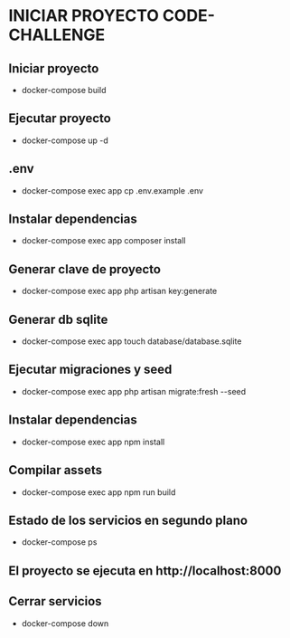 # INICIAR PROYECTO CODE-CHALLENGE

## Iniciar proyecto
-   docker-compose build

## Ejecutar proyecto
-   docker-compose up -d

## .env
-   docker-compose exec app cp .env.example .env
## Instalar dependencias 
-   docker-compose exec app composer install

## Generar clave de proyecto 
-   docker-compose exec app php artisan key:generate


## Generar db sqlite
-   docker-compose exec app touch database/database.sqlite

## Ejecutar migraciones y seed
-   docker-compose exec app php artisan migrate:fresh --seed

## Instalar dependencias
-   docker-compose exec app npm install

## Compilar assets
-   docker-compose exec app npm run build

## Estado de los servicios en segundo plano
-   docker-compose ps

## El proyecto se ejecuta en  **http://localhost:8000**

## Cerrar servicios 
-   docker-compose down


